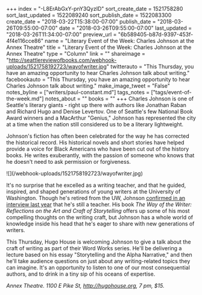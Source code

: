 +++
index = "-L8ErAbGxY-pnY3QyzID"
sort_create_date = 1521758280
sort_last_updated = 1522089240
sort_publish_date = 1522083300
create_date = "2018-03-22T15:38:00-07:00"
publish_date = "2018-03-26T09:55:00-07:00"
date = "2018-03-26T09:55:00-07:00"
last_updated = "2018-03-26T11:34:00-07:00"
preview_url = "6b589405-b87d-9397-453f-4f4e116cce86"
name = "Literary Event of the Week: Charles Johnson at the Annex Theatre"
title = "Literary Event of the Week: Charles Johnson at the Annex Theatre"
type = "Column"
link = ""
shareimage = "http://seattlereviewofbooks.com/webhook-uploads/1521758192723/wayofwriter.jpg"
twitterauto = "This Thursday, you have an amazing opportunity to hear Charles Johnson talk about writing."
facebookauto = "This Thursday, you have an amazing opportunity to hear Charles Johnson talk about writing."
make_image_tweet = "False"
notes_byline = ["writers/paul-constant.md"]
tags_notes = ["tags/event-of-the-week.md"]
notes_about = ""
books = ""
+++
Charles Johnson is one of Seattle's literary giants - right up there with authors like Jonathan Raban and Richard Hugo and Denise Levertov. One of Seattle's few National Book Award winners and a MacArthur "Genius," Johnson has represented the city at a time when the nation still considered us to be a literary lightweight.

Johnson's fiction has often been celebrated for the way he has corrected the historical record. His historical novels and short stories have helped provide a voice for Black Americans who have been cut out of the history books. He writes exuberantly, with the passion of someone who knows that he doesn't need to ask permission or forgiveness. 

<p class="image-left">![](/webhook-uploads/1521758192723/wayofwriter.jpg)</p>

It's no surprise that he excelled as a writing teacher, and that he guided, inspired, and shaped generations of young writers at the University of Washington. Though he's retired from the UW, Johnson [confirmed in an interview last year](http://www.seattlereviewofbooks.com/notes/2017/06/19/talking-with-charles-johnson-about-community-retirement-and-writing-a-whole-lot-of-books/) that he's still a teacher. His book *The Way of the Writer: Reflections on the Art and Craft of Storytelling* offers up some of his most compelling thoughts on the writing craft, but Johnson has a whole world of knowledge inside his head that he's eager to share with new generations of writers.

This Thursday, Hugo House is welcoming Johnson to give a talk about the craft of writing as part of their Word Works series. He'll be delivering a lecture based on his essay "Storytelling and the Alpha Narrative," and then he'll take audience questions on just about any writing-related topics they can imagine. It's an opportunity to listen to one of our most consequential authors, and to drink in a tiny sip of his oceans of expertise.

*Annex Theatre. 1100 E Pike St, http://hugohouse.org, 7 pm, $15.*
